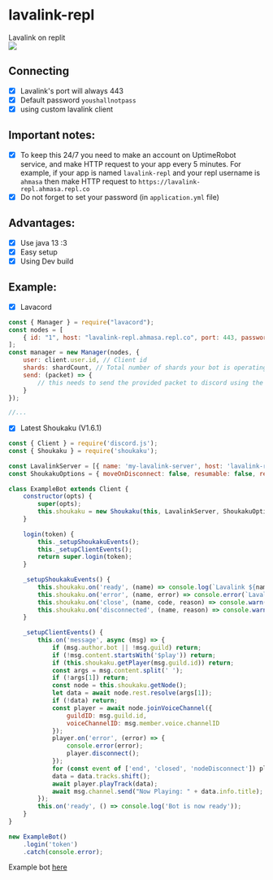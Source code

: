 # lavalink-repl
Lavalink on replit
<br>
<a href="https://repl.it/github/kagchi/lavalink-repl"><img src="https://img.shields.io/badge/REPL-FORK-green"></a>
## Connecting
- [x] Lavalink's port will always 443
- [x] Default password `youshallnotpass`
- [x] using custom lavalink client

## Important notes:
- [x] To keep this 24/7 you need to make an account on UptimeRobot service, and make HTTP request to your app every 5 minutes. For example, if your app is named `lavalink-repl` and your repl username is `ahmasa` then make HTTP request to `https://lavalink-repl.ahmasa.repl.co`
- [x] Do not forget to set your password (in `application.yml` file)

## Advantages:
- [x] Use java 13 :3
- [x] Easy setup
- [x] Using Dev build

## Example:
- [x] Lavacord
```js
const { Manager } = require("lavacord");
const nodes = [
    { id: "1", host: "lavalink-repl.ahmasa.repl.co", port: 443, password: "youshallnotpass" }
];
const manager = new Manager(nodes, {
    user: client.user.id, // Client id
    shards: shardCount, // Total number of shards your bot is operating on
    send: (packet) => {
        // this needs to send the provided packet to discord using the method from your library. use the @lavacord package for the discord library you use if you don't understand this
    }
});

//...
```

- [x] Latest Shoukaku (V1.6.1)
```js
const { Client } = require('discord.js');
const { Shoukaku } = require('shoukaku');
 
const LavalinkServer = [{ name: 'my-lavalink-server', host: 'lavalink-repl.ahmasa.repl.co', port: 443, auth: 'youshallnotpass', secure: true }];
const ShoukakuOptions = { moveOnDisconnect: false, resumable: false, resumableTimeout: 30, reconnectTries: 2, restTimeout: 10000 };
 
class ExampleBot extends Client {
    constructor(opts) {
        super(opts);
        this.shoukaku = new Shoukaku(this, LavalinkServer, ShoukakuOptions);
    }
 
    login(token) {
        this._setupShoukakuEvents();
        this._setupClientEvents();
        return super.login(token);
    }
 
    _setupShoukakuEvents() {
        this.shoukaku.on('ready', (name) => console.log(`Lavalink ${name}: Ready!`));
        this.shoukaku.on('error', (name, error) => console.error(`Lavalink ${name}: Error Caught,`, error));
        this.shoukaku.on('close', (name, code, reason) => console.warn(`Lavalink ${name}: Closed, Code ${code}, Reason ${reason || 'No reason'}`));
        this.shoukaku.on('disconnected', (name, reason) => console.warn(`Lavalink ${name}: Disconnected, Reason ${reason || 'No reason'}`));
    }
 
    _setupClientEvents() {
        this.on('message', async (msg) => {
            if (msg.author.bot || !msg.guild) return;
            if (!msg.content.startsWith('$play')) return;
            if (this.shoukaku.getPlayer(msg.guild.id)) return;
            const args = msg.content.split(' ');
            if (!args[1]) return;
            const node = this.shoukaku.getNode();
            let data = await node.rest.resolve(args[1]);
            if (!data) return;
            const player = await node.joinVoiceChannel({
                guildID: msg.guild.id,
                voiceChannelID: msg.member.voice.channelID
            }); 
            player.on('error', (error) => {
                console.error(error);
                player.disconnect();
            });
            for (const event of ['end', 'closed', 'nodeDisconnect']) player.on(event, () => player.disconnect());
            data = data.tracks.shift();
            await player.playTrack(data); 
            await msg.channel.send("Now Playing: " + data.info.title);
        });
        this.on('ready', () => console.log('Bot is now ready'));
    }
}
 
new ExampleBot()
    .login('token')
    .catch(console.error);
```
Example bot [here](https://github.com/Allvaa/lavalink-musicbot)

